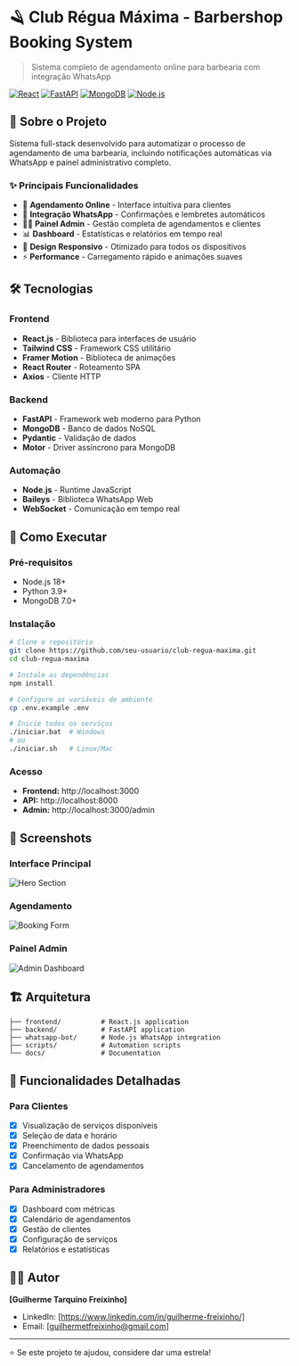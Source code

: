 # 🪒 Club Régua Máxima - Barbershop Booking System

> Sistema completo de agendamento online para barbearia com integração WhatsApp

[![React](https://img.shields.io/badge/React-18.2.0-blue.svg)](https://reactjs.org/)
[![FastAPI](https://img.shields.io/badge/FastAPI-0.104.1-green.svg)](https://fastapi.tiangolo.com/)
[![MongoDB](https://img.shields.io/badge/MongoDB-7.0-green.svg)](https://www.mongodb.com/)
[![Node.js](https://img.shields.io/badge/Node.js-18.x-green.svg)](https://nodejs.org/)

## 🚀 Sobre o Projeto

Sistema full-stack desenvolvido para automatizar o processo de agendamento de uma barbearia, incluindo notificações automáticas via WhatsApp e painel administrativo completo.

### ✨ Principais Funcionalidades

- 📅 **Agendamento Online** - Interface intuitiva para clientes
- 📱 **Integração WhatsApp** - Confirmações e lembretes automáticos  
- 👨‍💼 **Painel Admin** - Gestão completa de agendamentos e clientes
- 📊 **Dashboard** - Estatísticas e relatórios em tempo real
- 🎨 **Design Responsivo** - Otimizado para todos os dispositivos
- ⚡ **Performance** - Carregamento rápido e animações suaves

## 🛠️ Tecnologias

### Frontend
- **React.js** - Biblioteca para interfaces de usuário
- **Tailwind CSS** - Framework CSS utilitário
- **Framer Motion** - Biblioteca de animações
- **React Router** - Roteamento SPA
- **Axios** - Cliente HTTP

### Backend
- **FastAPI** - Framework web moderno para Python
- **MongoDB** - Banco de dados NoSQL
- **Pydantic** - Validação de dados
- **Motor** - Driver assíncrono para MongoDB

### Automação
- **Node.js** - Runtime JavaScript
- **Baileys** - Biblioteca WhatsApp Web
- **WebSocket** - Comunicação em tempo real

## 🚀 Como Executar

### Pré-requisitos
- Node.js 18+
- Python 3.9+
- MongoDB 7.0+

### Instalação

```bash
# Clone o repositório
git clone https://github.com/seu-usuario/club-regua-maxima.git
cd club-regua-maxima

# Instale as dependências
npm install

# Configure as variáveis de ambiente
cp .env.example .env

# Inicie todos os serviços
./iniciar.bat  # Windows
# ou
./iniciar.sh   # Linux/Mac
```

### Acesso
- **Frontend:** http://localhost:3000
- **API:** http://localhost:8000
- **Admin:** http://localhost:3000/admin

## 📱 Screenshots

### Interface Principal
![Hero Section](screenshots/hero.png)

### Agendamento
![Booking Form](screenshots/booking.png)

### Painel Admin
![Admin Dashboard](screenshots/admin.png)

## 🏗️ Arquitetura

```
├── frontend/          # React.js application
├── backend/           # FastAPI application  
├── whatsapp-bot/      # Node.js WhatsApp integration
├── scripts/           # Automation scripts
└── docs/              # Documentation
```

## 🎯 Funcionalidades Detalhadas

### Para Clientes
- [x] Visualização de serviços disponíveis
- [x] Seleção de data e horário
- [x] Preenchimento de dados pessoais
- [x] Confirmação via WhatsApp
- [x] Cancelamento de agendamentos

### Para Administradores
- [x] Dashboard com métricas
- [x] Calendário de agendamentos
- [x] Gestão de clientes
- [x] Configuração de serviços
- [x] Relatórios e estatísticas

## 👨‍💻 Autor

**[Guilherme Tarquino Freixinho]**
- LinkedIn: [https://www.linkedin.com/in/guilherme-freixinho/]
- Email: [guilhermetfreixinho@gmail.com]

---

⭐ Se este projeto te ajudou, considere dar uma estrela!